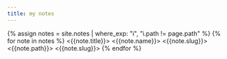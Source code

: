 ```yaml
---
title: my notes
---
```

{% assign notes = site.notes | where_exp: "i", "i.path != page.path" %}
{% for note in notes %}
  <{{note.title}}>
  <{{note.name}}>
  <{{note.slug}}>
  <{{note.path}}>
  <{{note.slug}}>
{% endfor %}
